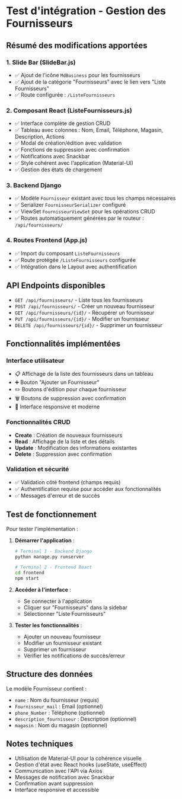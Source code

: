 # Test d'intégration - Gestion des Fournisseurs

## Résumé des modifications apportées

### 1. Slide Bar (SlideBar.js)
- ✅ Ajout de l'icône `MdBusiness` pour les fournisseurs
- ✅ Ajout de la catégorie "Fournisseurs" avec le lien vers "Liste Fournisseurs"
- ✅ Route configurée : `/ListeFournisseurs`

### 2. Composant React (ListeFournisseurs.js)
- ✅ Interface complète de gestion CRUD
- ✅ Tableau avec colonnes : Nom, Email, Téléphone, Magasin, Description, Actions
- ✅ Modal de création/édition avec validation
- ✅ Fonctions de suppression avec confirmation
- ✅ Notifications avec Snackbar
- ✅ Style cohérent avec l'application (Material-UI)
- ✅ Gestion des états de chargement

### 3. Backend Django
- ✅ Modèle `Fournisseur` existant avec tous les champs nécessaires
- ✅ Serializer `FournisseurSerializer` configuré
- ✅ ViewSet `FournisseurViewSet` pour les opérations CRUD
- ✅ Routes automatiquement générées par le routeur : `/api/fournisseurs/`

### 4. Routes Frontend (App.js)
- ✅ Import du composant `ListeFournisseurs`
- ✅ Route protégée `/ListeFournisseurs` configurée
- ✅ Intégration dans le Layout avec authentification

## API Endpoints disponibles

- `GET /api/fournisseurs/` - Liste tous les fournisseurs
- `POST /api/fournisseurs/` - Créer un nouveau fournisseur
- `GET /api/fournisseurs/{id}/` - Récupérer un fournisseur
- `PUT /api/fournisseurs/{id}/` - Modifier un fournisseur
- `DELETE /api/fournisseurs/{id}/` - Supprimer un fournisseur

## Fonctionnalités implémentées

### Interface utilisateur
- 📋 Affichage de la liste des fournisseurs dans un tableau
- ➕ Bouton "Ajouter un Fournisseur"
- ✏️ Boutons d'édition pour chaque fournisseur
- 🗑️ Boutons de suppression avec confirmation
- 📱 Interface responsive et moderne

### Fonctionnalités CRUD
- **Create** : Création de nouveaux fournisseurs
- **Read** : Affichage de la liste et des détails
- **Update** : Modification des informations existantes
- **Delete** : Suppression avec confirmation

### Validation et sécurité
- ✅ Validation côté frontend (champs requis)
- ✅ Authentification requise pour accéder aux fonctionnalités
- ✅ Messages d'erreur et de succès

## Test de fonctionnement

Pour tester l'implémentation :

1. **Démarrer l'application** :
   ```bash
   # Terminal 1 - Backend Django
   python manage.py runserver
   
   # Terminal 2 - Frontend React
   cd frontend
   npm start
   ```

2. **Accéder à l'interface** :
   - Se connecter à l'application
   - Cliquer sur "Fournisseurs" dans la sidebar
   - Sélectionner "Liste Fournisseurs"

3. **Tester les fonctionnalités** :
   - Ajouter un nouveau fournisseur
   - Modifier un fournisseur existant
   - Supprimer un fournisseur
   - Vérifier les notifications de succès/erreur

## Structure des données

Le modèle Fournisseur contient :
- `name` : Nom du fournisseur (requis)
- `Fournisseur_mail` : Email (optionnel)
- `phone_Number` : Téléphone (optionnel)
- `description_fournisseur` : Description (optionnel)
- `magasin` : Nom du magasin (optionnel)

## Notes techniques

- Utilisation de Material-UI pour la cohérence visuelle
- Gestion d'état avec React hooks (useState, useEffect)
- Communication avec l'API via Axios
- Messages de notification avec Snackbar
- Confirmation avant suppression
- Interface responsive et accessible
